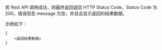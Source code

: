 若 Rest API 调用成功，则最终返回返回 HTTP Status Code，Status Code 为 200，错误信息 message 为空，并且会显示返回的结果数据。

示例如下：
```
{
    <返回结果数据>
}
```
